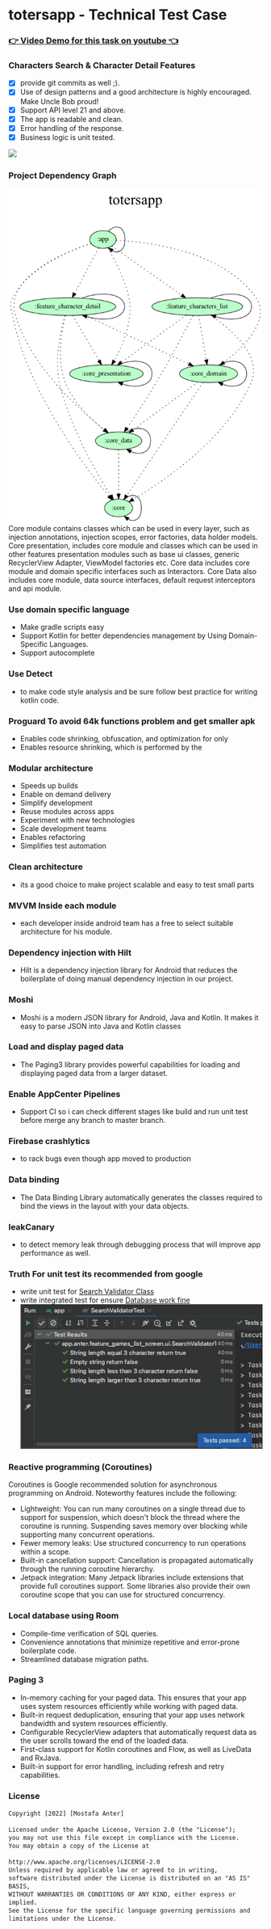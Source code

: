 # totersapp - Technical Test Case #

### [👉 Video Demo for this task on youtube 👈](https://youtu.be/l6rRmd_CBjU)

### Characters Search & Character Detail Features
 - [x] provide git commits as well ;).
 - [x] Use of design patterns and a good architecture is highly encouraged. Make Uncle Bob proud!
 - [x] Support API level 21 and above.
 - [x] The app is readable and clean.
 - [x] Error handling of the response.
 - [x] Business logic is unit tested. 
 
 <img src="gif link" width="300">
 
### Project Dependency Graph ###
![](https://raw.githubusercontent.com/MostafaAnter/totersapp/master/project.dot.png)
Core module contains classes which can be used in every layer, such as injection annotations, injection scopes, error factories, data holder models. Core presentation, includes core module and classes which can be used in other features presentation modules such as base ui classes, generic RecyclerView Adapter, ViewModel factories etc. Core data includes core module and domain specific interfaces such as Interactors. Core Data also includes core module, data source interfaces, default request interceptors and api module.


### Use domain specific language ###
- Make gradle scripts easy
- Support Kotlin for better dependencies management by Using Domain-Specific Languages.
- Support autocomplete

### Use Detect ###
- to make code style analysis and be sure follow best practice for writing kotlin code.

### Proguard To avoid 64k functions problem and get smaller apk ###
- Enables code shrinking, obfuscation, and optimization for only
- Enables resource shrinking, which is performed by the

### Modular architecture ###
- Speeds up builds
- Enable on demand delivery
- Simplify development
- Reuse modules across apps
- Experiment with new technologies
- Scale development teams
- Enables refactoring
- Simplifies test automation

### Clean architecture ###
- its a good choice to make project scalable and easy to test small parts  

### MVVM Inside each module 
- each developer inside android team has a free to select suitable architecture for his module. 

### Dependency injection with Hilt ###
- Hilt is a dependency injection library for Android that reduces the boilerplate of doing manual dependency injection in our project.

### Moshi ###
- Moshi is a modern JSON library for Android, Java and Kotlin. It makes it easy to parse JSON into Java and Kotlin classes

### Load and display paged data ###
- The Paging3 library provides powerful capabilities for loading and displaying paged data from a larger dataset.

### Enable AppCenter Pipelines ###
- Support CI so i can check different stages like build and run unit test 
before merge any branch to master branch.

### Firebase crashlytics ###
- to rack bugs even though app moved to production

### Data binding
- The Data Binding Library automatically generates the classes required to bind the views in the layout with your data objects.

### leakCanary 
- to detect memory leak through debugging process that will improve app performance as well. 

### Truth For unit test its recommended from google
- write unit test for [Search Validator Class](https://github.com/MostafaAnter/totersapp/blob/master/feature_characters_list/src/test/java/app/anter/feature_characters_list/SearchValidatorTest.kt)
- write integrated test for ensure [Database work fine](https://github.com/MostafaAnter/totersapp/blob/master/core_data/src/androidTest/java/app/anter/core_data/AppDatabaseTest.kt)
  <img src="https://raw.githubusercontent.com/MostafaAnter/totersapp/master/Screen%20Shot%202022-01-21%20at%2011.00.28%20PM.png" width="500">
  
### Reactive programming (Coroutines)
Coroutines is Google recommended solution for asynchronous programming on Android. Noteworthy features include the following:

- Lightweight: You can run many coroutines on a single thread due to support for suspension, which doesn't block the thread where the coroutine is running. Suspending saves memory over blocking while supporting many concurrent operations.
- Fewer memory leaks: Use structured concurrency to run operations within a scope.
- Built-in cancellation support: Cancellation is propagated automatically through the running coroutine hierarchy.
- Jetpack integration: Many Jetpack libraries include extensions that provide full coroutines support. Some libraries also provide their own coroutine scope that you can use for structured concurrency.

### Local database using Room ###
- Compile-time verification of SQL queries.
- Convenience annotations that minimize repetitive and error-prone boilerplate code.
- Streamlined database migration paths.

### Paging 3 ###
- In-memory caching for your paged data. This ensures that your app uses system resources efficiently while working with paged data.
- Built-in request deduplication, ensuring that your app uses network bandwidth and system resources efficiently.
- Configurable RecyclerView adapters that automatically request data as the user scrolls toward the end of the loaded data.
- First-class support for Kotlin coroutines and Flow, as well as LiveData and RxJava.
- Built-in support for error handling, including refresh and retry capabilities.


### License
    Copyright [2022] [Mostafa Anter]

    Licensed under the Apache License, Version 2.0 (the "License");
    you may not use this file except in compliance with the License.
    You may obtain a copy of the License at

    http://www.apache.org/licenses/LICENSE-2.0
    Unless required by applicable law or agreed to in writing,
    software distributed under the License is distributed on an "AS IS" BASIS,
    WITHOUT WARRANTIES OR CONDITIONS OF ANY KIND, either express or implied. 
    See the License for the specific language governing permissions and limitations under the License.

